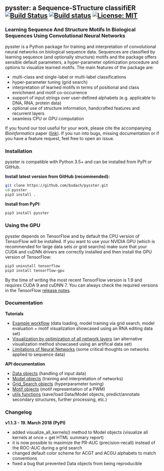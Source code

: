 ## pysster: a Sequence-STructure classifiER  [![Build Status](https://travis-ci.org/budach/pysster.svg?branch=master)](https://travis-ci.org/budach/pysster) [![Build status](https://ci.appveyor.com/api/projects/status/b7kkrb0qu5fsanbh/branch/master?svg=true)](https://ci.appveyor.com/project/budach/pysster/branch/master) [![License: MIT](https://img.shields.io/badge/License-MIT-green.svg)](https://opensource.org/licenses/MIT)
### Learning Sequence And Structure Motifs In Biological Sequences Using Convolutional Neural Networks

pysster is a Python package for training and interpretation of convolutional neural networks on biological sequence data. Sequences are classified by learning sequence (and optionally structure) motifs and the package offers sensible default parameters, a hyper-parameter optimization procedure and options to visualize learned motifs. The main features of the package are:

* multi-class and single-label or multi-label classifications
* hyper-parameter tuning (grid search)
* interpretation of learned motifs in terms of positional and class enrichment and motif co-occurrence
* support of input strings over user-defined alphabets (e.g. applicable to DNA, RNA, protein data)
* optional use of structure information, handcrafted features and recurrent layers
* seamless CPU or GPU computation

If you found our tool useful for your work, please cite the accompanying *Bioinformatics* paper ([link](https://academic.oup.com/bioinformatics/advance-article/doi/10.1093/bioinformatics/bty222/4962494)).
If you run into bugs, missing documentation or if you have a feature request, feel free to open an issue.

### Installation

pysster is compatible with Python 3.5+ and can be installed from PyPI or GitHub.

**Install latest version from GitHub (recommended):**
```sh
git clone https://github.com/budach/pysster.git
cd pysster
pip3 install .
```
**Install from PyPI:**

```sh
pip3 install pysster
```

### Using the GPU

pysster depends on TensorFlow and by default the CPU version of TensorFlow will be installed. If you want to use your NVIDIA GPU (which is recommended for large data sets or grid searchs) make sure that your CUDA and cuDNN drivers are correctly installed and then install the GPU version of TensorFlow:

```sh
pip3 uninstall tensorflow
pip3 install tensorflow-gpu
```

By the time of writing the most recent TensorFlow version is 1.9 and requires CUDA 9 and cuDNN 7. You can always check the required versions in the TensorFlow [release notes](https://github.com/tensorflow/tensorflow/releases).


### Documentation

**Tutorials**
* [Example workflow](https://github.com/budach/pysster/blob/master/tutorials/workflow_rna_editing.ipynb) (data loading, model training via grid search, model evaluation + motif visualization showcased using an RNA editing data set)
* [Visualization by optimization of all network layers](https://github.com/budach/pysster/blob/master/tutorials/visualize_all_the_things.ipynb) (an alternative visualization method showcased using an artifical data set)
* [Limitations of Neural Networks](https://github.com/budach/pysster/blob/master/tutorials/limitations.md) (some critical thoughts on networks applied to sequence data)

**API documentation**
* [Data objects](https://github.com/budach/pysster/blob/master/docs/Data.md) (handling of input data)
* [Model objects](https://github.com/budach/pysster/blob/master/docs/Model.md) (training and interpretation of networks)
* [Grid_Search objects](https://github.com/budach/pysster/blob/master/docs/Grid_Search.md) (hyperparameter tuning)
* [Motif objects](https://github.com/budach/pysster/blob/master/docs/Motif.md) (motif representation of a PWM)
* [utils functions](https://github.com/budach/pysster/blob/master/docs/utils.md) (save/load Data/Model objects, predict/annotate secondary structures, further processing, etc.)


### Changelog

**v1.1.3 - 19. March 2018 (PyPI)**
* added visualize_all_kernels() method to Model objects (visualize all kernels at once + get HTML summary report)
* it is now possible to maximize the PR-AUC (precision-recall) instead of the ROC-AUC during a grid search
* changed default color scheme for ACGT and ACGU alphabets to match conventions
* fixed a bug that prevented Data objects from being reproducible
